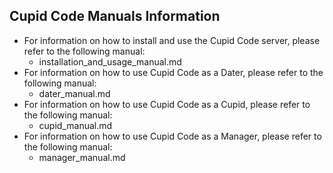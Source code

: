 ## Cupid Code Manuals Information

- For information on how to install and use the Cupid Code server, please refer to the following manual:
  - installation_and_usage_manual.md
- For information on how to use Cupid Code as a Dater, please refer to the following manual:
  - dater_manual.md
- For information on how to use Cupid Code as a Cupid, please refer to the following manual:
  - cupid_manual.md
- For information on how to use Cupid Code as a Manager, please refer to the following manual:
  - manager_manual.md
